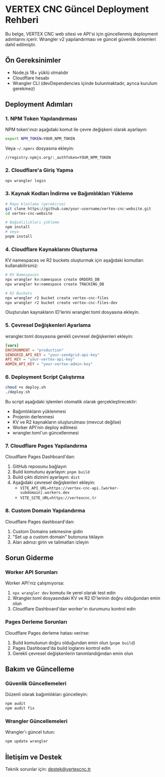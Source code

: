 # VERTEX CNC Güncel Deployment Rehberi

Bu belge, VERTEX CNC web sitesi ve API'si için güncellenmiş deployment adımlarını içerir. Wrangler v2 yapılandırması ve güncel güvenlik önlemleri dahil edilmiştir.

## Ön Gereksinimler

- Node.js 18+ yüklü olmalıdır
- Cloudflare hesabı
- Wrangler CLI (devDependencies içinde bulunmaktadır, ayrıca kurulum gerekmez)

## Deployment Adımları

### 1. NPM Token Yapılandırması

NPM token'ınızı aşağıdaki komut ile çevre değişkeni olarak ayarlayın:

```bash
export NPM_TOKEN=YOUR_NPM_TOKEN
```

Veya `~/.npmrc` dosyasına ekleyin:

```
//registry.npmjs.org/:_authToken=YOUR_NPM_TOKEN
```

### 2. Cloudflare'a Giriş Yapma

```bash
npx wrangler login
```

### 3. Kaynak Kodları İndirme ve Bağımlılıkları Yükleme

```bash
# Repo klonlama (gerekirse)
git clone https://github.com/your-username/vertex-cnc-website.git
cd vertex-cnc-website

# Bağımlılıkları yükleme
npm install
# veya
pnpm install
```

### 4. Cloudflare Kaynaklarını Oluşturma

KV namespaces ve R2 buckets oluşturmak için aşağıdaki komutları kullanabilirsiniz:

```bash
# KV Namespaces
npx wrangler kv:namespace create ORDERS_DB
npx wrangler kv:namespace create TRACKING_DB

# R2 Buckets
npx wrangler r2 bucket create vertex-cnc-files
npx wrangler r2 bucket create vertex-cnc-files-dev
```

Oluşturulan kaynakların ID'lerini wrangler.toml dosyasına ekleyin.

### 5. Çevresel Değişkenleri Ayarlama

wrangler.toml dosyasına gerekli çevresel değişkenleri ekleyin:

```toml
[vars]
ENVIRONMENT = "production"
SENDGRID_API_KEY = "your-sendgrid-api-key"
API_KEY = "your-vertex-api-key"
ADMIN_API_KEY = "your-vertex-admin-key"
```

### 6. Deployment Script Çalıştırma

```bash
chmod +x deploy.sh
./deploy.sh
```

Bu script aşağıdaki işlemleri otomatik olarak gerçekleştirecektir:
- Bağımlılıkların yüklenmesi
- Projenin derlenmesi
- KV ve R2 kaynakların oluşturulması (mevcut değilse)
- Worker API'nin deploy edilmesi
- wrangler.toml'un güncellenmesi

### 7. Cloudflare Pages Yapılandırma

Cloudflare Pages Dashboard'dan:

1. GitHub reposunu bağlayın
2. Build komutunu ayarlayın: `pnpm build`
3. Build çıktı dizinini ayarlayın: `dist`
4. Aşağıdaki çevresel değişkenleri ekleyin:
   - `VITE_API_URL=https://vertex-cnc-api.[worker-subdomain].workers.dev`
   - `VITE_SITE_URL=https://vertexcnc.tr`

### 8. Custom Domain Yapılandırma

Cloudflare Pages dashboard'dan:
1. Custom Domains sekmesine gidin
2. "Set up a custom domain" butonuna tıklayın
3. Alan adınızı girin ve talimatları izleyin

## Sorun Giderme

### Worker API Sorunları

Worker API'niz çalışmıyorsa:

1. `npx wrangler dev` komutu ile yerel olarak test edin
2. Wrangler.toml dosyasındaki KV ve R2 ID'lerinin doğru olduğundan emin olun
3. Cloudflare Dashboard'dan worker'ın durumunu kontrol edin

### Pages Derleme Sorunları

Cloudflare Pages derleme hatası verirse:

1. Build komutunun doğru olduğundan emin olun (`pnpm build`)
2. Pages Dashboard'da build loglarını kontrol edin
3. Gerekli çevresel değişkenlerin tanımlandığından emin olun

## Bakım ve Güncelleme

### Güvenlik Güncellemeleri

Düzenli olarak bağımlılıkları güncelleyin:

```bash
npm audit
npm audit fix
```

### Wrangler Güncellemeleri

Wrangler'ı güncel tutun:

```bash
npm update wrangler
```

## İletişim ve Destek

Teknik sorunlar için: [destek@vertexcnc.tr](mailto:destek@vertexcnc.tr)
